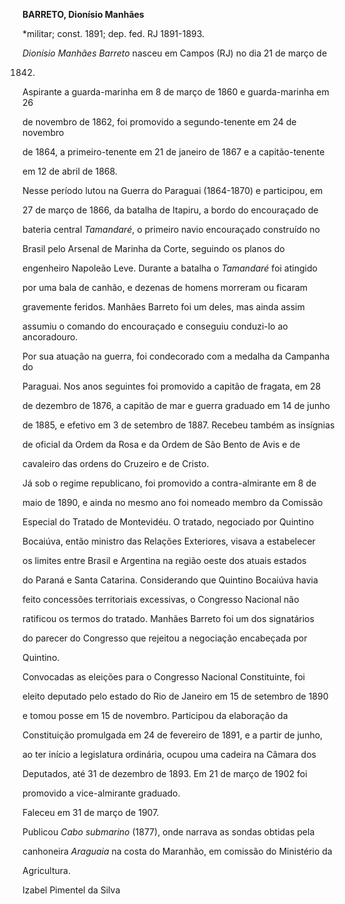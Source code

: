**BARRETO, Dionísio Manhães**



\*militar; const. 1891; dep. fed. RJ 1891-1893.



*Dionísio Manhães Barreto* nasceu em Campos (RJ) no dia 21 de março de

1842.



Aspirante a guarda-marinha em 8 de março de 1860 e guarda-marinha em 26

de novembro de 1862, foi promovido a segundo-tenente em 24 de novembro

de 1864, a primeiro-tenente em 21 de janeiro de 1867 e a capitão-tenente

em 12 de abril de 1868.



Nesse período lutou na Guerra do Paraguai (1864-1870) e participou, em

27 de março de 1866, da batalha de Itapiru, a bordo do encouraçado de

bateria central *Tamandaré*, o primeiro navio encouraçado construído no

Brasil pelo Arsenal de Marinha da Corte, seguindo os planos do

engenheiro Napoleão Leve. Durante a batalha o *Tamandaré* foi atingido

por uma bala de canhão, e dezenas de homens morreram ou ficaram

gravemente feridos. Manhães Barreto foi um deles, mas ainda assim

assumiu o comando do encouraçado e conseguiu conduzi-lo ao ancoradouro.

Por sua atuação na guerra, foi condecorado com a medalha da Campanha do

Paraguai. Nos anos seguintes foi promovido a capitão de fragata, em 28

de dezembro de 1876, a capitão de mar e guerra graduado em 14 de junho

de 1885, e efetivo em 3 de setembro de 1887. Recebeu também as insígnias

de oficial da Ordem da Rosa e da Ordem de São Bento de Avis e de

cavaleiro das ordens do Cruzeiro e de Cristo.



Já sob o regime republicano, foi promovido a contra-almirante em 8 de

maio de 1890, e ainda no mesmo ano foi nomeado membro da Comissão

Especial do Tratado de Montevidéu. O tratado, negociado por Quintino

Bocaiúva, então ministro das Relações Exteriores, visava a estabelecer

os limites entre Brasil e Argentina na região oeste dos atuais estados

do Paraná e Santa Catarina. Considerando que Quintino Bocaiúva havia

feito concessões territoriais excessivas, o Congresso Nacional não

ratificou os termos do tratado. Manhães Barreto foi um dos signatários

do parecer do Congresso que rejeitou a negociação encabeçada por

Quintino.



Convocadas as eleições para o Congresso Nacional Constituinte, foi

eleito deputado pelo estado do Rio de Janeiro em 15 de setembro de 1890

e tomou posse em 15 de novembro. Participou da elaboração da

Constituição promulgada em 24 de fevereiro de 1891, e a partir de junho,

ao ter início a legislatura ordinária, ocupou uma cadeira na Câmara dos

Deputados, até 31 de dezembro de 1893. Em 21 de março de 1902 foi

promovido a vice-almirante graduado.



Faleceu em 31 de março de 1907.



Publicou *Cabo submarino* (1877), onde narrava as sondas obtidas pela

canhoneira *Araguaia* na costa do Maranhão, em comissão do Ministério da

Agricultura.



Izabel Pimentel da Silva




